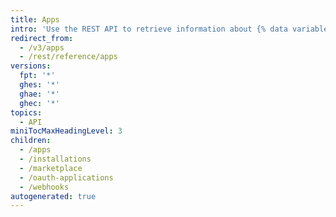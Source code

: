 ```yaml
---
title: Apps
intro: 'Use the REST API to retrieve information about {% data variables.product.prodname_github_apps %} and {% data variables.product.prodname_github_app %} installations.'
redirect_from:
  - /v3/apps
  - /rest/reference/apps
versions:
  fpt: '*'
  ghes: '*'
  ghae: '*'
  ghec: '*'
topics:
  - API
miniTocMaxHeadingLevel: 3
children:
  - /apps
  - /installations
  - /marketplace
  - /oauth-applications
  - /webhooks
autogenerated: true
---
```




<!-- Content after this section is automatically generated -->
